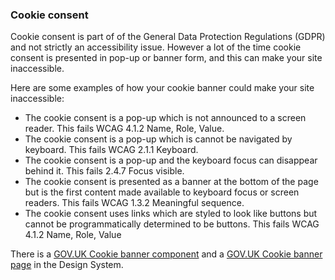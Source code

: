 ### Cookie consent

Cookie consent is part of of the General Data Protection Regulations (GDPR) and not strictly an accessibility issue. However a lot of the time cookie consent is presented in pop-up or banner form, and this can make your site inaccessible.

Here are some examples of how your cookie banner could make your site inaccessible:
- The cookie consent is a pop-up which is not announced to a screen reader. This fails WCAG 4.1.2 Name, Role, Value.
- The cookie consent is a pop-up which is cannot be navigated by keyboard. This fails WCAG 2.1.1 Keyboard.
- The cookie consent is a pop-up and the keyboard focus can disappear behind it. This fails 2.4.7 Focus visible.
- The cookie consent is presented as a banner at the bottom of the page but is the first content made available to keyboard focus or screen readers. This fails WCAG 1.3.2 Meaningful sequence.
- The cookie consent uses links which are styled to look like buttons but cannot be programmatically determined to be buttons. This fails WCAG 4.1.2 Name, Role, Value

There is a [GOV.UK Cookie banner component](https://design-system.service.gov.uk/components/cookie-banner/) and a [GOV.UK Cookie banner page](https://design-system.service.gov.uk/patterns/cookies-page/) in the Design System.
